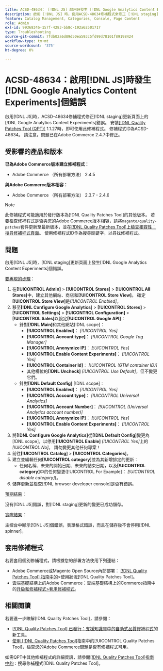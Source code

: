 ```yaml
---
title: ACSD-48634： [!DNL JS] 啟用時發生 [!DNL Google Analytics Content Experiments] 錯誤
description: 啟用 [!DNL JS] 時，套用ACSD-48634修補程式來修正 [!DNL staging] 更新頁面上的 [!DNL Google Analytics Content Experiments] 錯誤。
feature: Catalog Management, Categories, Console, Page Content
role: Admin
exl-id: 99368346-157f-4283-bb8c-192a62501717
type: Troubleshooting
source-git-commit: 7fdb02a6d89d50ea593c5fd99d78101f89198424
workflow-type: tm+mt
source-wordcount: '375'
ht-degree: 0%

---
```


# ACSD-48634：啟用[!DNL JS]時發生[!DNL Google Analytics Content Experiments]個錯誤

啟用[!DNL JS]時，ACSD-48634修補程式修正[!DNL staging]更新頁面上的[!DNL Google Analytics Content Experiments]錯誤。 安裝[[!DNL Quality Patches Tool (QPT)]](https://experienceleague.adobe.com/en/docs/commerce-operations/tools/quality-patches-tool/quality-patches-tool-to-self-serve-quality-patches) 1.1.27時，即可使用此修補程式。 修補程式ID為ACSD-48634。 請注意，問題已在Adobe Commerce 2.4.7中修正。

## 受影響的產品和版本

**已為Adobe Commerce版本建立修補程式：**

* Adobe Commerce （所有部署方法） 2.4.5

**與Adobe Commerce版本相容：**

* Adobe Commerce （所有部署方法） 2.3.7 - 2.4.6

>[!NOTE]
>
>此修補程式可能適用於發行版本為[!DNL Quality Patches Tool]的其他版本。 若要檢查修補程式是否與您的Adobe Commerce版本相容，請將`magento/quality-patches`套件更新至最新版本，並在[[!DNL Quality Patches Tool]上檢查相容性：搜尋修補程式頁面](https://experienceleague.adobe.com/tools/commerce-quality-patches/index.html)。 使用修補程式ID作為搜尋關鍵字，以尋找修補程式。

## 問題

啟用[!DNL JS]時，[!DNL staging]更新頁面上發生[!DNL Google Analytics Content Experiments]個錯誤。

<u>要再現的步驟</u>：

1. 在&#x200B;**[!UICONTROL Admin]** > **[!UICONTROL Stores]** > **[!UICONTROL All Stores]**&#x200B;中，建立其他網站、商店和&#x200B;**[!UICONTROL Store View]**。 確定&#x200B;**[!UICONTROL Store View]**&#x200B;是&#x200B;*[!UICONTROL Enabled]*。
1. 移至&#x200B;**[!DNL Configure Google Analytics]** > **[!UICONTROL Stores]** > **[!UICONTROL Settings]** > **[!UICONTROL Configuration]** > **[!UICONTROL Sales]**&#x200B;以設定&#x200B;**[!UICONTROL Google API]**：
   * 針對&#x200B;**[!DNL Main]**&#x200B;和其他網站[!DNL scope]：
      * **[!UICONTROL Enabled]**： *[!UICONTROL Yes]*
      * **[!UICONTROL Account type]**： *[!UICONTROL Google Tag Manager]*
      * **[!UICONTROL Anonymize IP]**： *[!UICONTROL Yes]*
      * **[!UICONTROL Enable Content Experiments]**： *[!UICONTROL Yes]*
      * **[!UICONTROL Container Id]**： *[!UICONTROL (GTM container ID)]*
      * 其他欄位的&#x200B;**[!DNL Uncheck]** *[!UICONTROL Use Default]*，但不變更它們。
   * 針對&#x200B;**[!DNL Default Config]** [!DNL scope]：
      * **[!UICONTROL Enabled]**： *[!UICONTROL Yes]*
      * **[!UICONTROL Account type]**： *[!UICONTROL Universal Analytics]*
      * **[!UICONTROL Account Number]**： *[!UICONTROL (Universal Analytics account number)]*
      * **[!UICONTROL Anonymize IP]**： *[!UICONTROL Yes]*
      * **[!UICONTROL Enable Content Experiments]**： *[!UICONTROL Yes]*
1. 將&#x200B;**[!DNL Configure Google Analytics]**&#x200B;從&#x200B;**[!DNL Default Config]**&#x200B;變更為[!DNL scope]，以停用&#x200B;**[!UICONTROL Enable]** *[!UICONTROL Yes]*&#x200B;上的&#x200B;*[!UICONTROL No]*。 請勿變更其他任何專案！
1. 前往&#x200B;**[!UICONTROL Catalog]** > **[!UICONTROL Categories]**。
1. 建立並編輯任何&#x200B;**[!UICONTROL category]**&#x200B;並為其新增排定的更新：
   * 任何名稱、未來的開始日期、未來的結束日期，以及&#x200B;**[!UICONTROL category]**&#x200B;中的任何變更([!UICONTROL For Example]： *[!UICONTROL disable category]*)。
1. 儲存更新並檢查[!DNL browser developer console]是否有錯誤。

<u>預期結果</u>：

沒有[!DNL JS]錯誤，對[!DNL staging]更新的變更已成功儲存。

<u>實際結果</u>：

主控台中顯示[!DNL JS]個錯誤，表單格式錯誤，而且在儲存後不會停用[!DNL spinner]。

## 套用修補程式

若要套用個別修補程式，請根據您的部署方法使用下列連結：

* Adobe Commerce或Magento Open Source內部部署： [[!DNL Quality Patches Tool] 指南中的](/help/tools/quality-patches-tool/usage.md)>使用狀況[!DNL Quality Patches Tool]。
* 雲端基礎結構上的Adobe Commerce：雲端基礎結構上的Commerce指南中的[升級和修補程式>套用修補程式](https://experienceleague.adobe.com/docs/commerce-cloud-service/user-guide/develop/upgrade/apply-patches.html)。

## 相關閱讀

若要進一步瞭解[!DNL Quality Patches Tool]，請參閱：

* [[!DNL Quality Patches Tool] 已發行：支援知識庫中的自助式品質修補程式](https://experienceleague.adobe.com/en/docs/commerce-operations/tools/quality-patches-tool/quality-patches-tool-to-self-serve-quality-patches)的新工具。
* [使用 [!DNL Quality Patches Tool]](/help/tools/quality-patches-tool/patches-available-in-qpt/check-patch-for-magento-issue-with-magento-quality-patches.md)指南中的[!UICONTROL Quality Patches Tool]，檢查您的Adobe Commerce問題是否有修補程式可用。


如需QPT中其他修補程式的詳細資訊，請參閱[[!DNL Quality Patches Tool]指南中的](https://experienceleague.adobe.com/tools/commerce-quality-patches/index.html)：搜尋修補程式[!DNL Quality Patches Tool]。
